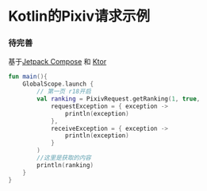 # Kotlin的Pixiv请求示例

### 待完善

基于[Jetpack Compose](https://github.com/jetbrains/compose-jb) 和 [Ktor](https://github.com/ktorio/ktor)

```kotlin
fun main(){
    GlobalScope.launch {
        // 第一页 r18开启
        val ranking = PixivRequest.getRanking(1, true,
            requestException = { exception ->
                println(exception)
            },
            receiveException = { exception ->
                println(exception)
            }
        )
        //这里是获取的内容
        println(ranking)
    }
}
```
